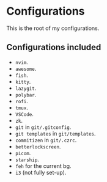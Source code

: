 # Configurations

This is the root of my configurations.

## Configurations included

- `nvim`.
- `awesome`.
- `fish`.
- `kitty`.
- `lazygit`.
- `polybar`.
- `rofi`.
- `tmux`.
- `VSCode`.
- `zk`.
- `git` in `git/.gitconfig`.
- `git templates` in `git/templates`.
- `commitizen` in `git/.czrc`.
- `betterlockscreen`.
- `picom`.
- `starship`.
- `feh` for the current bg.
- `i3` (not fully set-up).
